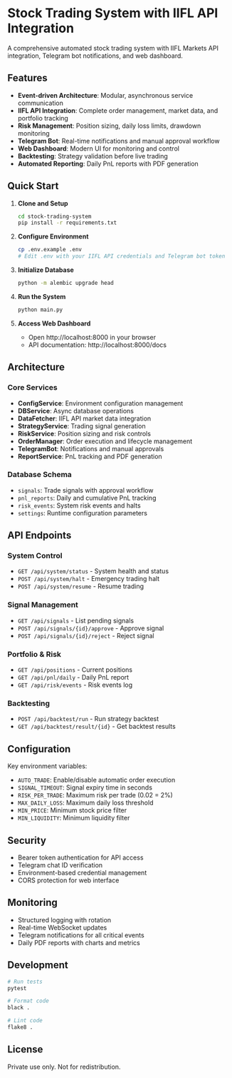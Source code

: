 # Stock Trading System with IIFL API Integration

A comprehensive automated stock trading system with IIFL Markets API integration, Telegram bot notifications, and web dashboard.

## Features

- **Event-driven Architecture**: Modular, asynchronous service communication
- **IIFL API Integration**: Complete order management, market data, and portfolio tracking
- **Risk Management**: Position sizing, daily loss limits, drawdown monitoring
- **Telegram Bot**: Real-time notifications and manual approval workflow
- **Web Dashboard**: Modern UI for monitoring and control
- **Backtesting**: Strategy validation before live trading
- **Automated Reporting**: Daily PnL reports with PDF generation

## Quick Start

1. **Clone and Setup**
   ```bash
   cd stock-trading-system
   pip install -r requirements.txt
   ```

2. **Configure Environment**
   ```bash
   cp .env.example .env
   # Edit .env with your IIFL API credentials and Telegram bot token
   ```

3. **Initialize Database**
   ```bash
   python -m alembic upgrade head
   ```

4. **Run the System**
   ```bash
   python main.py
   ```

5. **Access Web Dashboard**
   - Open http://localhost:8000 in your browser
   - API documentation: http://localhost:8000/docs

## Architecture

### Core Services
- **ConfigService**: Environment configuration management
- **DBService**: Async database operations
- **DataFetcher**: IIFL API market data integration
- **StrategyService**: Trading signal generation
- **RiskService**: Position sizing and risk controls
- **OrderManager**: Order execution and lifecycle management
- **TelegramBot**: Notifications and manual approvals
- **ReportService**: PnL tracking and PDF generation

### Database Schema
- `signals`: Trade signals with approval workflow
- `pnl_reports`: Daily and cumulative PnL tracking
- `risk_events`: System risk events and halts
- `settings`: Runtime configuration parameters

## API Endpoints

### System Control
- `GET /api/system/status` - System health and status
- `POST /api/system/halt` - Emergency trading halt
- `POST /api/system/resume` - Resume trading

### Signal Management
- `GET /api/signals` - List pending signals
- `POST /api/signals/{id}/approve` - Approve signal
- `POST /api/signals/{id}/reject` - Reject signal

### Portfolio & Risk
- `GET /api/positions` - Current positions
- `GET /api/pnl/daily` - Daily PnL report
- `GET /api/risk/events` - Risk events log

### Backtesting
- `POST /api/backtest/run` - Run strategy backtest
- `GET /api/backtest/result/{id}` - Get backtest results

## Configuration

Key environment variables:

- `AUTO_TRADE`: Enable/disable automatic order execution
- `SIGNAL_TIMEOUT`: Signal expiry time in seconds
- `RISK_PER_TRADE`: Maximum risk per trade (0.02 = 2%)
- `MAX_DAILY_LOSS`: Maximum daily loss threshold
- `MIN_PRICE`: Minimum stock price filter
- `MIN_LIQUIDITY`: Minimum liquidity filter

## Security

- Bearer token authentication for API access
- Telegram chat ID verification
- Environment-based credential management
- CORS protection for web interface

## Monitoring

- Structured logging with rotation
- Real-time WebSocket updates
- Telegram notifications for all critical events
- Daily PDF reports with charts and metrics

## Development

```bash
# Run tests
pytest

# Format code
black .

# Lint code
flake8 .
```

## License

Private use only. Not for redistribution.
